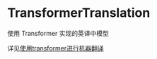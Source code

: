 # TransformerTranslation

使用 Transformer 实现的英译中模型

详见[使用transformer进行机器翻译](https://wokron.github.io/posts/6afa4e5d/)
